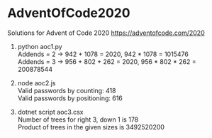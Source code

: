 # AdventOfCode2020
Solutions for Advent of Code 2020 https://adventofcode.com/2020

1. python aoc1.py  
Addends = 2 -> 942 + 1078 = 2020, 942 * 1078 = 1015476  
Addends = 3 -> 956 + 802 + 262 = 2020, 956 * 802 * 262 = 200878544

2. node aoc2.js  
Valid passwords by counting: 418  
Valid passwords by positioning: 616

3. dotnet script aoc3.csx  
Number of trees for right 3, down 1 is 178  
Product of trees in the given sizes is 3492520200